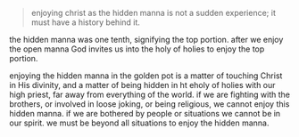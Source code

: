 > enjoying christ as the hidden manna is not a sudden experience; it must have a history behind it.

the hidden manna was one tenth, signifying the top portion. after we enjoy the open manna God invites us into the holy of holies to enjoy the top portion.

enjoying the hidden manna in the golden pot is a matter of touching Christ in His divinity, and a matter of being hidden in ht eholy of holies with our high priest, far away from everything of the world. if we are fighting with the brothers, or involved in loose joking, or being religious, we cannot enjoy this hidden manna. if we are bothered by people or situations we cannot be in our spirit. we must be beyond all situations to enjoy the hidden manna.

